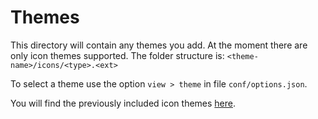 # Themes

This directory will contain any themes you add. At the moment there are only
icon themes supported. The folder structure is: `<theme-name>/icons/<type>.<ext>`

To select a theme use the option `view > theme` in file `conf/options.json`.

You will find the previously included icon themes [here](https://github.com/lrsjng/h5ai-themes).
